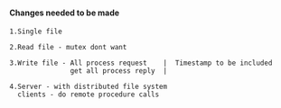 

#### Changes needed to be made 

    1.Single file

    2.Read file - mutex dont want

    3.Write file - All process request    |  Timestamp to be included
                   get all process reply  |
    
    4.Server - with distributed file system
      clients - do remote procedure calls
      



